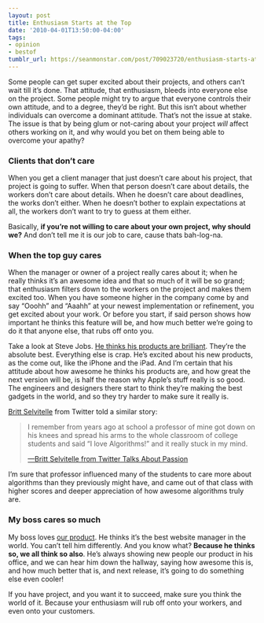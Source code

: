 ```yaml
---
layout: post
title: Enthusiasm Starts at the Top
date: '2010-04-01T13:50:00-04:00'
tags:
- opinion
- bestof
tumblr_url: https://seanmonstar.com/post/709023720/enthusiasm-starts-at-the-top
---
```

Some people can get super excited about their projects, and others can’t wait till it’s done. That attitude, that enthusiasm, bleeds into everyone else on the project. Some people might try to argue that everyone controls their own attitude, and to a degree, they’d be right. But this isn’t about whether individuals can overcome a dominant attitude. That’s not the issue at stake. The issue is that by being glum or not-caring about your project _will_ affect others working on it, and why would you bet on them being able to overcome your apathy?

### Clients that don’t care

When you get a client manager that just doesn’t care about his project, that project is going to suffer. When that person doesn’t care about details, the workers don’t care about details. When he doesn’t care about deadlines, the works don’t either. When he doesn’t bother to explain expectations at all, the workers don’t want to try to guess at them either.

Basically, **if you’re not willing to care about your own project, why should we?** And don’t tell me it is our job to care, cause thats bah-log-na.

### When the top guy cares

When the manager or owner of a project really cares about it; when he really thinks it’s an awesome idea and that so much of it will be so grand; that enthusiasm filters down to the workers on the project and makes them excited too. When you have someone higher in the company come by and say “Ooohh” and “Aaahh” at your newest implementation or refinement, you get excited about your work. Or before you start, if said person shows how important he thinks this feature will be, and how much better we’re going to do it that anyone else, that rubs off onto you.

Take a look at Steve Jobs. [He thinks his products are brilliant](http://www.youtube.com/watch?v=Nx7v815bYUw). They’re the absolute best. Everything else is crap. He’s excited about his new products, as the come out, like the iPhone and the iPad. And I’m certain that his attitude about how awesome he thinks his products are, and how great the next version will be, is half the reason why Apple’s stuff really is so good. The engineers and designers there start to think they’re making the best gadgets in the world, and so they try harder to make sure it really is.

[Britt Selvitelle](http://lukewarmtapioca.com/) from Twitter told a similar story:

> I remember from years ago at school a professor of mine got down on his knees and spread his arms to the whole classroom of college students and said “I love Algorithms!” and it really stuck in my mind.
> 
> [—Britt Selvitelle from Twitter Talks About Passion](http://boagworld.com/technology/britt-selvitelle)

I’m sure that professor influenced many of the students to care more about algorithms than they previously might have, and came out of that class with higher scores and deeper appreciation of how awesome algorithms truly are.

### My boss cares so much

My boss loves [our product](http://www.blazonco.com). He thinks it’s the best website manager in the world. You can’t tell him differently. And you know what? **Because he thinks so, we all think so also**. He’s always showing new people our product in his office, and we can hear him down the hallway, saying how awesome this is, and how much better that is, and next release, it’s going to do something else even cooler!

If you have project, and you want it to succeed, make sure you think the world of it. Because your enthusiasm will rub off onto your workers, and even onto your customers.

